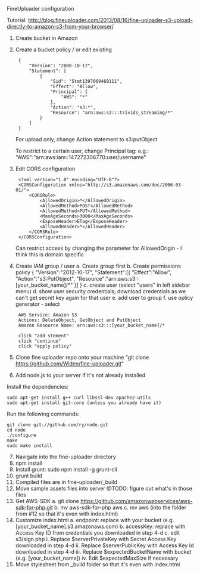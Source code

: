 FineUploader configuration


Tutorial: http://blog.fineuploader.com/2013/08/16/fine-uploader-s3-upload-directly-to-amazon-s3-from-your-browser/


1. Create bucket in Amazon 
2. Create a bucket policy / or edit existing

		{
			"Version": "2008-10-17",
			"Statement": [
				{
					"Sid": "Stmt1397069460111",
					"Effect": "Allow",
					"Principal": {
						"AWS": "*"
					},
					"Action": "s3:*",
					"Resource": "arn:aws:s3:::trivids_streaming/*"
				}
			]
		}

	For upload only, change Action statement to s3:putObject

	To restrict to a certain user, change Principal tag:
		e.g.:	"AWS":"arn:aws:iam::147272306770:user/username"

3. Edit CORS configuration

		<?xml version="1.0" encoding="UTF-8"?>
		<CORSConfiguration xmlns="http://s3.amazonaws.com/doc/2006-03-01/">
		    <CORSRule>
		        <AllowedOrigin>*</AllowedOrigin>
		        <AllowedMethod>POST</AllowedMethod>
		        <AllowedMethod>PUT</AllowedMethod>
		        <MaxAgeSeconds>3000</MaxAgeSeconds>
		        <ExposeHeader>ETag</ExposeHeader>
		        <AllowedHeader>*</AllowedHeader>
		    </CORSRule>
		</CORSConfiguration>

	Can restrict access by changing the parameter for AllowedOrigin - I think this is domain specific

4. Create IAM group / user
	a. Create group first
	b. Create permissions policy
			{
			  "Version":"2012-10-17",
			  "Statement":[{
			     "Effect":"Allow",
			     "Action":"s3:PutObject",
			     "Resource":"arn:aws:s3:::[your_bucket_name]/*"
			   }]
			}
	c. create user (select "users" in left sidebar menu)
	d. show user security credentials; download credentials as we can't get secret key again for that user
	e. add user to group
	f. use oplicy generator - select

		AWS Service: Amazon S3
		Actions: DeleteObject, GetObject and PutObject
		Amazon Resource Name: arn:aws:s3:::[your_bucket_name]/*

		click "add stement"
		click "continue"
		click "apply policy"

5. Clone fine uploader repo onto your machine
		"git clone https://github.com/Widen/fine-uploader.git"
6. Add node.js to your server if it's not already installed

Install the dependencies:

	sudo apt-get install g++ curl libssl-dev apache2-utils
	sudo apt-get install git-core (unless you already have it)

Run the following commands:

	git clone git://github.com/ry/node.git
	cd node
	./configure
	make
	sudo make install

7. Navigate into the fine-uploader directory
8. npm install
9. Install grunt: sudo npm install -g grunt-cli
10. grunt build
11. Compiled files are in fine-uploader/_build
12. Move sample assets files into server 
	@TODO: figure out what's in those files
13. Get AWS-SDK
	a. git clone https://github.com/amazonwebservices/aws-sdk-for-php.git
	b. mv aws-sdk-for-php aws
	c. mv aws (into the folder from #12 so that it's even with index.html)
14. Customize index.html
	a. endpoint: replace with your bucket (e.g. [your_bucket_name].s3.amazonaws.com)
	b. accessKey: replace with Access Key ID from credentials you downloaded in step 4-d
	c. edit s3/sign.php
		i.    Replace $serverPrivateKey with Secret Access Key downloaded in step 4-d
		ii.   Replace $serverPublicKey with Access Key Id downloaded in step 4-d
		iii.  Replace $expectedBucketName with bucket (e.g. [your_bucket_name])
		iv. 	Edit $expectedMaxSize if necessary
15. Move stylesheet from _build folder so that it's even with index.html









